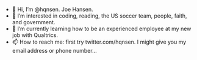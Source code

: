 - 👋 Hi, I’m @hqnsen. Joe Hansen.
- 👀 I’m interested in coding, reading, the US soccer team, people, faith, and government.
- 🌱 I’m currently learning how to be an experienced employee at my new job with Qualtrics.
- 📫 How to reach me: first try twitter.com/hqnsen. I might give you my email address or phone number...

<!---
hqnsen/hqnsen is a ✨ special ✨ repository because its `README.md` (this file) appears on your GitHub profile.
You can click the Preview link to take a look at your changes.
--->
